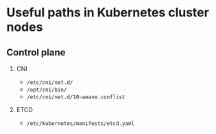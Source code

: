 # Useful paths in Kubernetes cluster nodes

## Control plane
1. CNI
    - `/etc/cni/net.d/`
    - `/opt/cni/bin/`
    - `/etc/cni/net.d/10-weave.conflist`

2. ETCD
    - `/etc/kubernetes/manifests/etcd.yaml`